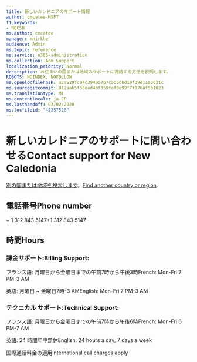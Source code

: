 ```yaml
---
title: 新しいカレドニアのサポート情報
author: cmcatee-MSFT
f1.keywords:
- NOCSH
ms.author: cmcatee
manager: mnirkhe
audience: Admin
ms.topic: reference
ms.service: o365-administration
ms.collection: Adm_Support
localization_priority: Normal
description: お住まいの国または地域のサポートに連絡する方法を説明します。
ROBOTS: NOINDEX, NOFOLLOW
ms.openlocfilehash: a3a529fc04c394957b7c5d5dbd19f39d11a3631c
ms.sourcegitcommit: 812aab5f58eed4bf359faf0e99f7f876af5b1023
ms.translationtype: MT
ms.contentlocale: ja-JP
ms.lasthandoff: 03/02/2020
ms.locfileid: "42357528"
---
```

# <a name="contact-support-for-new-caledonia"></a><span data-ttu-id="351b0-103">新しいカレドニアのサポートに問い合わせる</span><span class="sxs-lookup"><span data-stu-id="351b0-103">Contact support for New Caledonia</span></span>

<span data-ttu-id="351b0-104">[別の国または地域を検索します](../contact-support-for-business-products.md)。</span><span class="sxs-lookup"><span data-stu-id="351b0-104">[Find another country or region](../contact-support-for-business-products.md).</span></span>

## <a name="phone-number"></a><span data-ttu-id="351b0-105">電話番号</span><span class="sxs-lookup"><span data-stu-id="351b0-105">Phone number</span></span>
<span data-ttu-id="351b0-106">+ 1 312 843 5147</span><span class="sxs-lookup"><span data-stu-id="351b0-106">+1 312 843 5147</span></span>

## <a name="hours"></a><span data-ttu-id="351b0-107">時間</span><span class="sxs-lookup"><span data-stu-id="351b0-107">Hours</span></span>
### <a name="billing-support"></a><span data-ttu-id="351b0-108">課金サポート:</span><span class="sxs-lookup"><span data-stu-id="351b0-108">Billing Support:</span></span>

<span data-ttu-id="351b0-109">フランス語: 月曜日から金曜日までの午前7時から午後3時</span><span class="sxs-lookup"><span data-stu-id="351b0-109">French: Mon-Fri 7 PM-3 AM</span></span>

<span data-ttu-id="351b0-110">英語: 月曜日 ~ 金曜日7時-3 AM</span><span class="sxs-lookup"><span data-stu-id="351b0-110">English: Mon-Fri 7 PM-3 AM</span></span>

### <a name="technical-support"></a><span data-ttu-id="351b0-111">テクニカル サポート:</span><span class="sxs-lookup"><span data-stu-id="351b0-111">Technical Support:</span></span>

<span data-ttu-id="351b0-112">フランス語: 月曜日から金曜日までの午前7時から午後6時</span><span class="sxs-lookup"><span data-stu-id="351b0-112">French: Mon-Fri 6 PM-7 AM</span></span>

<span data-ttu-id="351b0-113">英語: 24 時間年中無休</span><span class="sxs-lookup"><span data-stu-id="351b0-113">English: 24 hours a day, 7 days a week</span></span>

<span data-ttu-id="351b0-114">国際通話料金の適用</span><span class="sxs-lookup"><span data-stu-id="351b0-114">International call charges apply</span></span>
